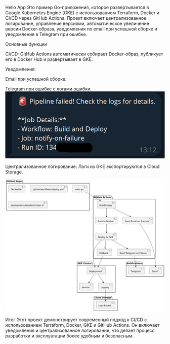 Hello App
Это пример Go-приложения, которое развертывается в Google Kubernetes Engine (GKE) с использованием Terraform, Docker и CI/CD через GitHub Actions. Проект включает централизованное логирование, управление версиями, автоматическое увеличение версии Docker-образа, уведомления по email при успешной сборке и уведомления в Telegram при ошибке.

Основные функции

CI/CD: GitHub Actions автоматически собирает Docker-образ, публикует его в Docker Hub и развертывает в GKE.

Уведомления:

Email при успешной сборке.

Telegram при ошибке с логами ошибки.
![alt text](131529.png)

Централизованное логирование: Логи из GKE экспортируются в Cloud Storage.

![alt text](TLBBRi8m4BpdArRS8NzGKHwb5LLLGMyL1-CuniBE8Z-AKDL_RrXJXoJDpRCxtXdFUkeyipuOdPqOFp8fOBHI_ZdiOIDEE8Bl3E3JC5LD9EwkvmNoex2bqeBWH2f_2FlyZFPOQZoxl10dZPV9nMWYH6X4vLtkXRMiH6jockZBNVQJzOGVkLTOkPlsB2XTm8jXCWg-1tS0Zn1z.png)

Итог
Этот проект демонстрирует современный подход к CI/CD с использованием Terraform, Docker, GKE и GitHub Actions. Он включает уведомления и централизованное логирование, что делает процесс разработки и эксплуатации более удобным и безопасным.
